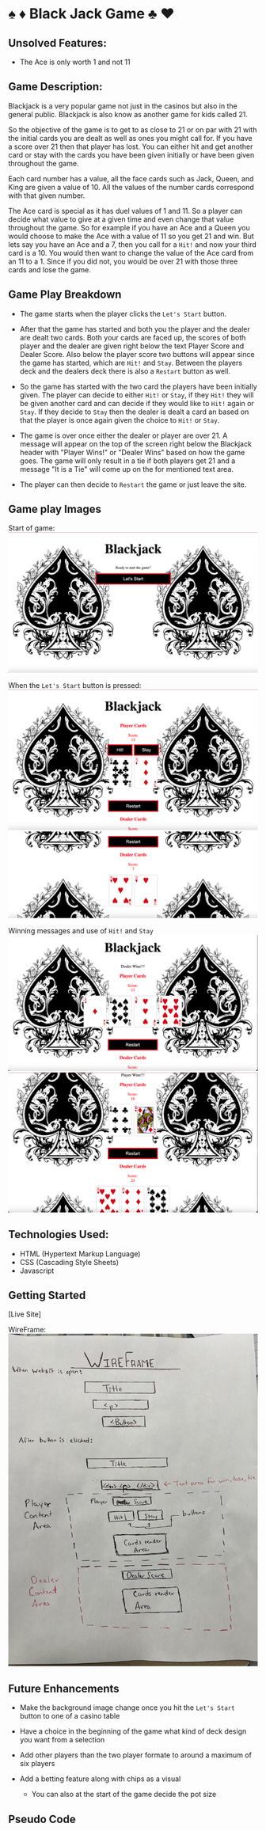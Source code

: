 # ♠️ ♦️ Black Jack Game ♣️ ♥️

## Unsolved Features:
- The Ace is only worth 1 and not 11

## Game Description:

Blackjack is a very popular game not just in the casinos but also in the general public. Blackjack is also know as another game for kids called 21.

So the objective of the game is to get to as close to 21 or on par with 21 with the initial cards you are dealt as well as ones you might call for. If you have a score over 21 then that player has lost. You can either hit and get another card or stay with the cards you have been given initially or have been given throughout the game.

Each card number has a value, all the face cards such as Jack, Queen, and King are given a value of 10. All the values of the number cards correspond with that given number.

The Ace card is special as it has duel values of 1 and 11. So a player can decide what value to give at a given time and even change that value throughout the game. So for example if you have an Ace and a Queen you would choose to make the Ace with a value of 11 so you get 21 and win. But lets say you have an Ace and a 7, then you call for a `Hit!` and now your third card is a 10. You would then want to change the value of the Ace card from an 11 to a 1. Since if you did not, you would be over 21 with those three cards and lose the game.

## Game Play Breakdown

- The game starts when the player clicks the `Let's Start` button.

- After that the game has started and both you the player and the dealer are dealt two cards. Both your cards are faced up, the scores of both player and the dealer are given right below the text Player Score and Dealer Score. Also below the player score two buttons will appear since the game has started, which are `Hit!` and `Stay`. Between the players deck and the dealers deck there is also a `Restart` button as well.

- So the game has started with the two card the players have been initially given. The player can decide to either `Hit!` or `Stay`, if they `Hit!` they will be given another card and can decide if they would like to `Hit!` again or `Stay`. If they decide to `Stay` then the dealer is dealt a card an based on that the player is once again given the choice to `Hit!` or `Stay`.

- The game is over once either the dealer or player are over 21. A message will appear on the top of the screen right below the Blackjack header with "Player Wins!" or "Dealer Wins" based on how the game goes. The game will only result in a tie if both players get 21 and a message "It is a Tie" will come up on the for mentioned text area.

- The player can then decide to `Restart` the game or just leave the site.


## Game play Images

Start of game:
![My Image](/assets/images/Screen%20Shot%202022-10-04%20at%209.15.16%20AM.png)

When the `Let's Start` button is pressed:
![My Image](/assets/images/Screen%20Shot%202022-10-04%20at%209.15.47%20AM.png)
![My Image](/assets/images/Screen%20Shot%202022-10-04%20at%209.16.02%20AM.png)

Winning messages and use of `Hit!` and `Stay`
![My Image](/assets/images/Screen%20Shot%202022-10-04%20at%201.20.13%20PM.png)
![My Image](/assets/images/Screen%20Shot%202022-10-04%20at%201.20.44%20PM.png)

## Technologies Used:
- HTML (Hypertext Markup Language)
- CSS (Cascading Style Sheets)
- Javascript

## Getting Started

[Live Site]

WireFrame:
![My Image](/assets/images/WireFrame-Project-1.jpg)

## Future Enhancements

- Make the background image change once you hit the `Let's Start` button to one of a casino table

- Have a choice in the beginning of the game what kind of deck design you want from a selection

- Add other players than the two player formate to around a maximum of six players

- Add a betting feature along with chips as a visual
   - You can also at the start of the game decide the pot size

## Pseudo Code



